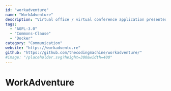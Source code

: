 ```yaml
---
id: "workadventure"
name: "WorkAdventure"
description: "Virtual office / virtual conference application presented as a 16-bit RPG video game."
tags:
  - "AGPL-3.0"
  - "Commons-Clause"
  - "Docker"
category: "Communication"
website: "https://workadventu.re"
github: "https://github.com/thecodingmachine/workadventure/"
#image: "/placeholder.svg?height=300&width=400"
---
```


# WorkAdventure
